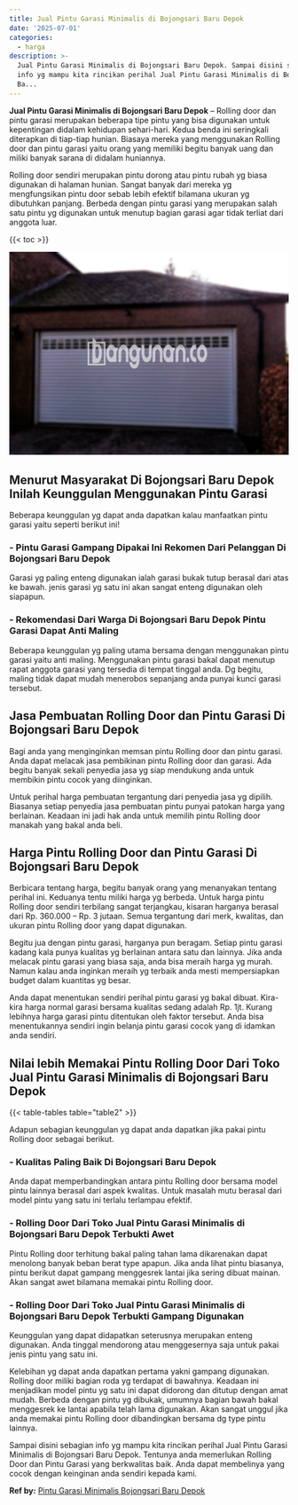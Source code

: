 ```yaml
---
title: Jual Pintu Garasi Minimalis di Bojongsari Baru Depok
date: '2025-07-01'
categories:
  - harga
description: >-
  Jual Pintu Garasi Minimalis di Bojongsari Baru Depok. Sampai disini sebagian
  info yg mampu kita rincikan perihal Jual Pintu Garasi Minimalis di Bojongsari
  Ba...
---
```


**Jual Pintu Garasi Minimalis di Bojongsari Baru Depok** – Rolling door dan pintu garasi merupakan beberapa tipe pintu yang bisa digunakan untuk kepentingan didalam kehidupan sehari-hari. Kedua benda ini seringkali diterapkan di tiap-tiap hunian. Biasaya mereka yang menggunakan Rolling door dan pintu garasi yaitu orang yang memiliki begitu banyak uang dan miliki banyak sarana di didalam huniannya.

Rolling door sendiri merupakan pintu dorong atau pintu rubah yg biasa digunakan di halaman hunian. Sangat banyak dari mereka yg mengfungsikan pintu door sebab lebih efektif bilamana ukuran yg dibutuhkan panjang. Berbeda dengan pintu garasi yang merupakan salah satu pintu yg digunakan untuk menutup bagian garasi agar tidak terliat dari anggota luar.

{{< toc >}}

![Jual Pintu Garasi Minimalis di Bojongsari Baru Depok](/images/pintu-garasi-27.png)

## Menurut Masyarakat Di Bojongsari Baru Depok Inilah Keunggulan Menggunakan Pintu Garasi

Beberapa keunggulan yg dapat anda dapatkan kalau manfaatkan pintu garasi yaitu seperti berikut ini!

### \- Pintu Garasi Gampang Dipakai Ini Rekomen Dari Pelanggan Di Bojongsari Baru Depok

Garasi yg paling enteng digunakan ialah garasi bukak tutup berasal dari atas ke bawah. jenis garasi yg satu ini akan sangat enteng digunakan oleh siapapun.

### \- Rekomendasi Dari Warga Di Bojongsari Baru Depok Pintu Garasi Dapat Anti Maling

Beberapa keunggulan yg paling utama bersama dengan menggunakan pintu garasi yaitu anti maling. Menggunakan pintu garasi bakal dapat menutup rapat anggota garasi yang tersedia di tempat tinggal anda. Dg begitu, maling tidak dapat mudah menerobos sepanjang anda punyai kunci garasi tersebut.

## Jasa Pembuatan Rolling Door dan Pintu Garasi Di Bojongsari Baru Depok

Bagi anda yang menginginkan memsan pintu Rolling door dan pintu garasi. Anda dapat melacak jasa pembikinan pintu Rolling door dan garasi. Ada begitu banyak sekali penyedia jasa yg siap mendukung anda untuk membikin pintu cocok yang diinginkan.

Untuk perihal harga pembuatan tergantung dari penyedia jasa yg dipilih. Biasanya setiap penyedia jasa pembuatan pintu punyai patokan harga yang berlainan. Keadaan ini jadi hak anda untuk memilih pintu Rolling door manakah yang bakal anda beli.

## Harga Pintu Rolling Door dan Pintu Garasi Di Bojongsari Baru Depok

Berbicara tentang harga, begitu banyak orang yang menanyakan tentang perihal ini. Keduanya tentu miliki harga yg berbeda. Untuk harga pintu Rolling door sendiri terbilang sangat terjangkau, kisaran harganya berasal dari Rp. 360.000 – Rp. 3 jutaan. Semua tergantung dari merk, kwalitas, dan ukuran pintu Rolling door yang dapat digunakan.

Begitu jua dengan pintu garasi, harganya pun beragam. Setiap pintu garasi kadang kala punya kualitas yg berlainan antara satu dan lainnya. Jika anda melacak pintu garasi yang biasa saja, anda bisa meraih harga yg murah. Namun kalau anda inginkan meraih yg terbaik anda mesti mempersiapkan budget dalam kuantitas yg besar.

Anda dapat menentukan sendiri perihal pintu garasi yg bakal dibuat. Kira-kira harga normal garasi bersama kualitas sedang adalah Rp. 1jt. Kurang lebihnya harga garasi pintu ditentukan oleh faktor tersebut. Anda bisa menentukannya sendiri ingin belanja pintu garasi cocok yang di idamkan anda sendiri.

## Nilai lebih Memakai Pintu Rolling Door Dari Toko Jual Pintu Garasi Minimalis di Bojongsari Baru Depok

{{< table-tables table="table2" >}}

Adapun sebagian keunggulan yg dapat anda dapatkan jika pakai pintu Rolling door sebagai berikut.

### \- Kualitas Paling Baik Di Bojongsari Baru Depok

Anda dapat memperbandingkan antara pintu Rolling door bersama model pintu lainnya berasal dari aspek kwalitas. Untuk masalah mutu berasal dari model pintu yang satu ini terlalu terlampau efektif.

### \- Rolling Door Dari Toko Jual Pintu Garasi Minimalis di Bojongsari Baru Depok Terbukti Awet

Pintu Rolling door terhitung bakal paling tahan lama dikarenakan dapat menolong banyak beban berat type apapun. Jika anda lihat pintu biasanya, pintu berikut dapat gampang menggesrek lantai jika sering dibuat mainan. Akan sangat awet bilamana memakai pintu Rolling door.

### \- Rolling Door Dari Toko Jual Pintu Garasi Minimalis di Bojongsari Baru Depok Terbukti Gampang Digunakan

Keunggulan yang dapat didapatkan seterusnya merupakan enteng digunakan. Anda tinggal mendorong atau menggesernya saja untuk pakai jenis pintu yang satu ini.

Kelebihan yg dapat anda dapatkan pertama yakni gampang digunakan. Rolling door miliki bagian roda yg terdapat di bawahnya. Keadaan ini menjadikan model pintu yg satu ini dapat didorong dan ditutup dengan amat mudah. Berbeda dengan pintu yg dibukak, umumnya bagian bawah bakal menggesrek ke lantai apabila telah lama digunakan. Akan sangat unggul jika anda memakai pintu Rolling door dibandingkan bersama dg type pintu lainnya.

Sampai disini sebagian info yg mampu kita rincikan perihal Jual Pintu Garasi Minimalis di Bojongsari Baru Depok. Tentunya anda memerlukan Rolling Door dan Pintu Garasi yang berkwalitas baik. Anda dapat membelinya yang cocok dengan keinginan anda sendiri kepada kami.

**Ref by:** [Pintu Garasi Minimalis Bojongsari Baru Depok](https://id.wikipedia.org/wiki/Pintu)
